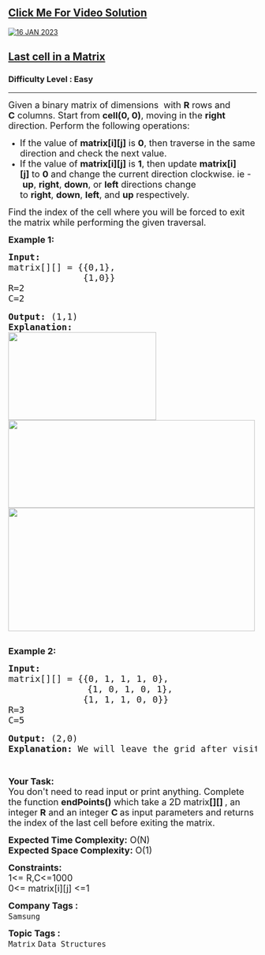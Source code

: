 <h2><a href="https://youtu.be/Ozee_T0ESds">Click Me For Video Solution</a></h2>

<a href="https://youtu.be/Ozee_T0ESds">![16 JAN 2023](https://user-images.githubusercontent.com/91456523/216646631-6e24772d-0b3f-4442-b9f1-30d90d7e7a11.png)</a>

<h2><a href="https://practice.geeksforgeeks.org/problems/2e068e2342b9c9f40cfda1ed8e8119542d748fd8/1">Last cell in a Matrix</a></h2><h3>Difficulty Level : Easy</h3><hr><div class="problems_problem_content__Xm_eO"><p><span style="font-size:18px">Given a binary matrix&nbsp;of dimensions&nbsp;&nbsp;with <strong>R</strong>&nbsp;rows and <strong>C</strong>&nbsp;columns. Start from&nbsp;<strong>cell(0, 0)</strong>, moving in the&nbsp;<strong>right</strong> direction. Perform the following operations:&nbsp;</span></p>

<ul>
	<li><span style="font-size:18px">If the value of&nbsp;<strong>matrix[i][j]</strong>&nbsp;is&nbsp;<strong>0</strong>, then traverse in the same direction and check the next value.</span></li>
	<li><span style="font-size:18px">If the value of&nbsp;<strong>matrix[i][j]</strong>&nbsp;is&nbsp;<strong>1</strong>, then update&nbsp;<strong>matrix[i][j]</strong>&nbsp;to&nbsp;<strong>0</strong>&nbsp;and change the current direction clockwise. ie -&nbsp;<strong>up</strong>,&nbsp;<strong>right</strong>,&nbsp;<strong>down</strong>, or&nbsp;<strong>left</strong>&nbsp;directions change to&nbsp;<strong>right</strong>,&nbsp;<strong>down</strong>,&nbsp;<strong>left</strong>, and&nbsp;<strong>up</strong>&nbsp;respectively.</span></li>
</ul>

<p><span style="font-size:18px">Find the index of the cell where you will be forced to exit the matrix while performing the given traversal.&nbsp;</span></p>

<p><strong><span style="font-size:18px">Example 1:</span></strong></p>

<pre><span style="font-size:18px"><strong>Input:</strong>
matrix[][] = {{0,1},
              {1,0}}
R=2
C=2</span>

<span style="font-size:18px"><strong>Output:</strong> (1,1)
<strong>Explanation:</strong>
<img alt="" src="https://media.geeksforgeeks.org/img-practice/endpoint1-1622886995.jpg" style="height:178px; width:300px">
<img alt="" src="https://media.geeksforgeeks.org/img-practice/endpoint2-1622887085.jpg" style="height:178px; width:500px">
<img alt="" src="https://media.geeksforgeeks.org/img-practice/endpoint3-1622887174.jpg" style="height:250px; width:500px"></span>

</pre>

<p><span style="font-size:18px"><strong>Example 2:</strong></span></p>

<pre><span style="font-size:18px"><strong>Input:</strong> 
matrix[][] = {{0, 1, 1, 1, 0},</span>
                   <span style="font-size:18px">{1, 0, 1, 0, 1},
              {1, 1, 1, 0, 0}}
R=3
C=5</span>

<span style="font-size:18px"><strong>Output:</strong> (2,0)
<strong>Explanation: </strong>We will leave the grid after visiting the index (2,0).</span>
</pre>

<p>&nbsp;</p>

<p><span style="font-size:18px"><strong>Your Task:</strong><br>
You don't need to read input or print anything. Complete the function <strong>endPoints()</strong>&nbsp;which take a 2D matrix<strong>[][] </strong>, an integer <strong>R</strong> and an integer <strong>C </strong>as input parameters and returns the index of the last cell before exiting the matrix.&nbsp;</span></p>

<p><span style="font-size:18px"><strong>Expected Time Complexity:</strong> O(N)<br>
<strong>Expected Space Complexity:</strong> O(1)</span></p>

<p><span style="font-size:18px"><strong>Constraints:</strong><br>
1&lt;= R,C&lt;=1000<br>
0&lt;= matrix[i][j] &lt;=1</span></p>
</div><p><span style=font-size:18px><strong>Company Tags : </strong><br><code>Samsung</code>&nbsp;<br><p><span style=font-size:18px><strong>Topic Tags : </strong><br><code>Matrix</code>&nbsp;<code>Data Structures</code>&nbsp;
